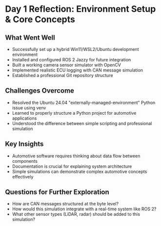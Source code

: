 # Day 1 Reflection: Environment Setup & Core Concepts

## What Went Well
- Successfully set up a hybrid Win11/WSL2/Ubuntu development environment
- Installed and configured ROS 2 Jazzy for future integration
- Built a working camera sensor simulator with OpenCV
- Implemented realistic ECU logging with CAN message simulation
- Established a professional Git repository structure

## Challenges Overcome
- Resolved the Ubuntu 24.04 "externally-managed-environment" Python issue using venv
- Learned to properly structure a Python project for automotive applications
- Understood the difference between simple scripting and professional simulation

## Key Insights
- Automotive software requires thinking about data flow between components
- Documentation is crucial for explaining system architecture
- Simple simulations can demonstrate complex automotive concepts effectively

## Questions for Further Exploration
- How are CAN messages structured at the byte level?
- How would this simulation integrate with a real-time system like ROS 2?
- What other sensor types (LiDAR, radar) should be added to this simulation?